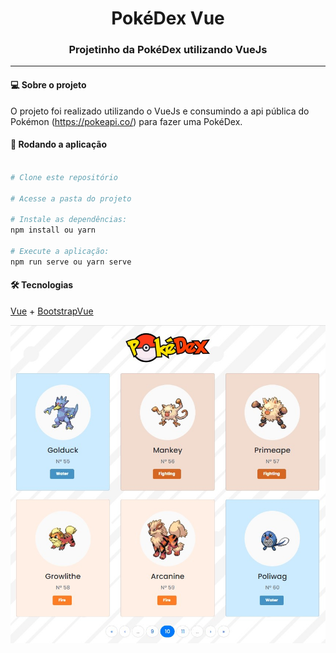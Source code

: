 <h1 align="center">
  PokéDex Vue
</h1>
<h3 align="center">
	Projetinho da PokéDex utilizando VueJs
</h3>

---

#### 💻 Sobre o projeto
O projeto foi realizado utilizando o VueJs e consumindo a api pública do Pokémon (https://pokeapi.co/) para fazer uma PokéDex.

#### 🧭 Rodando a aplicação

```bash

# Clone este repositório

# Acesse a pasta do projeto

# Instale as dependências:
npm install ou yarn

# Execute a aplicação:
npm run serve ou yarn serve

```
#### 🛠 Tecnologias

[Vue](https://vuejs.org/) + [BootstrapVue](https://bootstrap-vue.org/)

<p align="center">
  <img src="https://github.com/kelisonrosendo/pokedex-vue/blob/main/src/assets/pokedex.jpg" />
</p>
